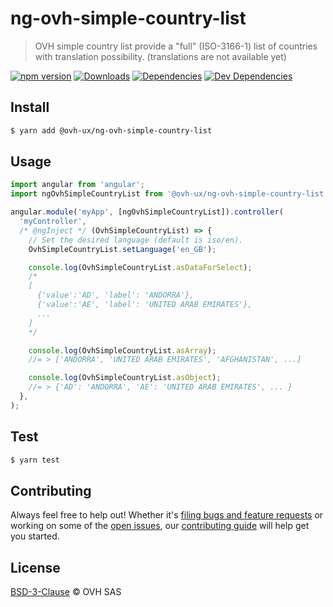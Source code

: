 # ng-ovh-simple-country-list

> OVH simple country list provide a "full" (ISO-3166-1) list of countries with translation possibility. (translations are not available yet)

[![npm version](https://badgen.net/npm/v/@ovh-ux/ng-ovh-simple-country-list)](https://www.npmjs.com/package/@ovh-ux/ng-ovh-simple-country-list) [![Downloads](https://badgen.net/npm/dt/@ovh-ux/ng-ovh-simple-country-list)](https://npmjs.com/package/@ovh-ux/ng-ovh-simple-country-list) [![Dependencies](https://badgen.net/david/dep/ovh/manager/packages/components/ng-ovh-simple-country-list)](https://npmjs.com/package/@ovh-ux/ng-ovh-simple-country-list?activeTab=dependencies) [![Dev Dependencies](https://badgen.net/david/dev/ovh/manager/packages/components/ng-ovh-simple-country-list)](https://npmjs.com/package/@ovh-ux/ng-ovh-simple-country-list?activeTab=dependencies)

## Install

```sh
$ yarn add @ovh-ux/ng-ovh-simple-country-list
```

## Usage

```js
import angular from 'angular';
import ngOvhSimpleCountryList from '@ovh-ux/ng-ovh-simple-country-list';

angular.module('myApp', [ngOvhSimpleCountryList]).controller(
  'myController',
  /* @ngInject */ (OvhSimpleCountryList) => {
    // Set the desired language (default is iso/en).
    OvhSimpleCountryList.setLanguage('en_GB');

    console.log(OvhSimpleCountryList.asDataForSelect);
    /*
    [
      {'value':'AD', 'label': 'ANDORRA'},
      {'value':'AE', 'label': 'UNITED ARAB EMIRATES'},
      ...
    ]
    */

    console.log(OvhSimpleCountryList.asArray);
    //= > ['ANDORRA', 'UNITED ARAB EMIRATES', 'AFGHANISTAN', ...]

    console.log(OvhSimpleCountryList.asObject);
    //= > {'AD': 'ANDORRA', 'AE': 'UNITED ARAB EMIRATES', ... }
  },
);
```

## Test

```sh
$ yarn test
```

## Contributing

Always feel free to help out! Whether it's [filing bugs and feature requests](https://github.com/ovh/manager/issues/new) or working on some of the [open issues](https://github.com/ovh/manager/issues), our [contributing guide](https://github.com/ovh/manager/blob/master/CONTRIBUTING.md) will help get you started.

## License

[BSD-3-Clause](LICENSE) © OVH SAS
